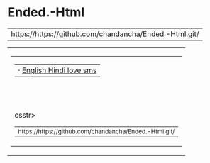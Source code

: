 # Ended.-Html
<!Doctyp html>
<head>
<html xmlns="http://www.w3.org/1999/xhtml" lang="en">
<head>
<meta http-equiv="Content-Type" content="text/html; charset=utf-8" />
<meta name="description" content="free web sms love quotes funny romantic attitude friend" />
<meta name="keywords" content="HTML,CSS,XML,JavaScript" />



	





	


	


	

















	


	
















</head>
<body>
<table width="76%" border="0" align="center" cellspacing="0" cellpadding="3" class="tableWidth">
<tr>
<td id="subTitle">https://https://github.com/chandancha/Ended.-Html.git/</td>
</tr>
</table>
<table width="76%" border="0" align="center" cellspacing="0" cellpadding="0" class="tableWidth">
<tr class="blak">
<td>
<table width="100%" border="0" align="center" cellspacing="1" cellpadding="0">
<tr>
<td colspan="6"> 
<table width="100%" border="0" align="center" cellspacing="0" cellpadding="10">
</tr> 
</td 
 <TABLE BORDER="0" WIDTH="100%" CELLSPACING="1" CELLPADDING="0">
<TR>
<TD BACKGROUND="fade.gif">
&middot;
<A HREF="https://https://github.com/chandancha/Ended.-Html.git/2022/09/www-love-and-com.html">
English Hindi love sms
</A>		
</TD>
</TR>
</TABLE>
<BR>
<BR>
<BR>
<table width="76%" border="0" align="center" valign="bottom" cellspacing="0" cellpadding="0">csstr>
<td id="footer"><small>https://https://github.com/chandancha/Ended.-Html.git/</small></td>
</tr>
</table>
</body>
</html>
